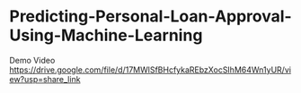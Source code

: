 # Predicting-Personal-Loan-Approval-Using-Machine-Learning
Demo Video
https://drive.google.com/file/d/17MWlSfBHcfykaREbzXocSIhM64Wn1yUR/view?usp=share_link

